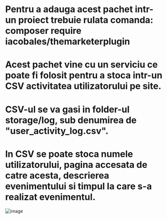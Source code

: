   # Pentru a adauga acest pachet intr-un proiect trebuie rulata comanda: composer require iacobales/themarketerplugin

  # Acest pachet vine cu un serviciu ce poate fi folosit pentru a stoca intr-un CSV activitatea utilizatorului pe site.

  # CSV-ul se va gasi in folder-ul storage/log, sub denumirea de "user_activity_log.csv".

  # In CSV se poate stoca numele utilizatorului, pagina accesata de catre acesta, descrierea evenimentului si timpul la care s-a realizat evenimentul.

![image](https://github.com/user-attachments/assets/c8e9e56d-8277-42b1-892c-b71468601e66)

